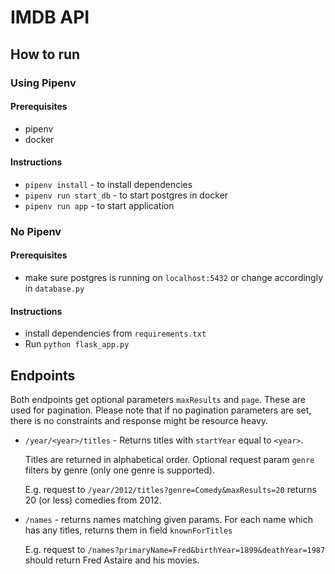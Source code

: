 # IMDB API

## How to run

### Using Pipenv

#### Prerequisites

- pipenv
- docker

#### Instructions

- `pipenv install` - to install dependencies
- `pipenv run start_db` - to start postgres in docker
- `pipenv run app` - to start application

### No Pipenv

#### Prerequisites

- make sure postgres is running on `localhost:5432` or change accordingly in `database.py`

#### Instructions

- install dependencies from `requirements.txt`
- Run `python flask_app.py`

## Endpoints

Both endpoints get optional parameters `maxResults` and `page`. These are used for pagination.
Please note that if no pagination parameters are set, there is no constraints and response might be resource heavy.

- `/year/<year>/titles` - Returns titles with `startYear` equal to `<year>`.

  Titles are returned in alphabetical order.
  Optional request param `genre` filters by genre (only one genre is supported).

  E.g. request to `/year/2012/titles?genre=Comedy&maxResults=20` returns 20 (or less) comedies from 2012.

- `/names` - returns names matching given params. For each name which has any titles, returns them in field `knownForTitles`

  E.g. request to `/names?primaryName=Fred&birthYear=1899&deathYear=1987` should return Fred Astaire and his movies.
